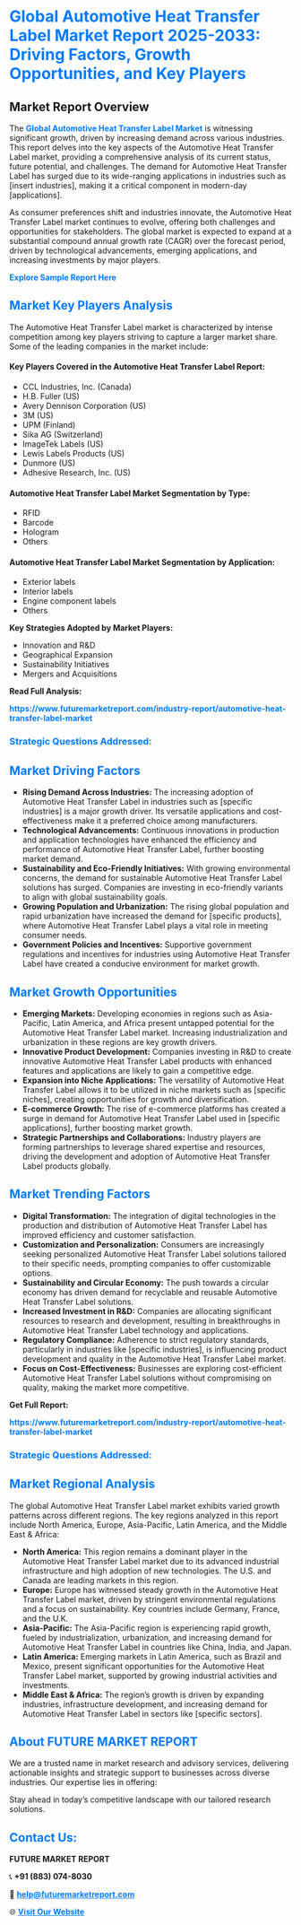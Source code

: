<h1 style="color: #007BFF;">Global Automotive Heat Transfer Label Market Report 2025-2033: Driving Factors, Growth Opportunities, and Key Players</h1>

<section id="overview">
<h2>Market Report Overview</h2>
<p>The <a href="https://www.futuremarketreport.com/industry-report/automotive-heat-transfer-label-market" style="color: #007BFF; text-decoration: none;"><strong>Global Automotive Heat Transfer Label Market</strong></a> is witnessing significant growth, driven by increasing demand across various industries. This report delves into the key aspects of the Automotive Heat Transfer Label market, providing a comprehensive analysis of its current status, future potential, and challenges. The demand for Automotive Heat Transfer Label has surged due to its wide-ranging applications in industries such as [insert industries], making it a critical component in modern-day [applications].</p>
<p>As consumer preferences shift and industries innovate, the Automotive Heat Transfer Label market continues to evolve, offering both challenges and opportunities for stakeholders. The global market is expected to expand at a substantial compound annual growth rate (CAGR) over the forecast period, driven by technological advancements, emerging applications, and increasing investments by major players.</p>
</section>

<section id="overview">
<p><a href="https://www.futuremarketreport.com/request-sample/reportId=54632" style="color: #007BFF; text-decoration: none;"><strong>Explore Sample Report Here</strong></a></p>
</section>

<section id="key-players">
<h2 style="color: #007BFF;">Market Key Players Analysis</h2>
<p>The Automotive Heat Transfer Label market is characterized by intense competition among key players striving to capture a larger market share. Some of the leading companies in the market include:</p>
<h4>Key Players Covered in the Automotive Heat Transfer Label Report:</h4>
<ul><li>CCL Industries, Inc. (Canada)</li><li>H.B. Fuller (US)</li><li>Avery Dennison Corporation (US)</li><li>3M (US)</li><li>UPM (Finland)</li><li>Sika AG (Switzerland)</li><li>ImageTek Labels (US)</li><li>Lewis Labels Products (US)</li><li>Dunmore (US)</li><li>Adhesive Research, Inc. (US)</li></ul>
<h4>Automotive Heat Transfer Label Market Segmentation by Type:</h4>
<ul><li>RFID</li><li>Barcode</li><li>Hologram</li><li>Others</li></ul>

<h4>Automotive Heat Transfer Label Market Segmentation by Application:</h4>
<ul><li>Exterior labels</li><li>Interior labels</li><li>Engine component labels</li><li>Others</li></ul>
<p><strong>Key Strategies Adopted by Market Players:</strong></p>
<ul>
<li>Innovation and R&D</li>
<li>Geographical Expansion</li>
<li>Sustainability Initiatives</li>
<li>Mergers and Acquisitions</li>
</ul>
</section>

<section>
<p><strong>Read Full Analysis: </strong></p><a href="https://www.futuremarketreport.com/industry-report/automotive-heat-transfer-label-market" style="color: #007BFF; text-decoration: none;"><strong>https://www.futuremarketreport.com/industry-report/automotive-heat-transfer-label-market</strong></a>
<h3 style="color: #007BFF;">Strategic Questions Addressed:</h3>
</section>

<section id="driving-factors">
<h2 style="color: #007BFF;">Market Driving Factors</h2>
<ul>
<li><strong>Rising Demand Across Industries:</strong> The increasing adoption of Automotive Heat Transfer Label in industries such as [specific industries] is a major growth driver. Its versatile applications and cost-effectiveness make it a preferred choice among manufacturers.</li>
<li><strong>Technological Advancements:</strong> Continuous innovations in production and application technologies have enhanced the efficiency and performance of Automotive Heat Transfer Label, further boosting market demand.</li>
<li><strong>Sustainability and Eco-Friendly Initiatives:</strong> With growing environmental concerns, the demand for sustainable Automotive Heat Transfer Label solutions has surged. Companies are investing in eco-friendly variants to align with global sustainability goals.</li>
<li><strong>Growing Population and Urbanization:</strong> The rising global population and rapid urbanization have increased the demand for [specific products], where Automotive Heat Transfer Label plays a vital role in meeting consumer needs.</li>
<li><strong>Government Policies and Incentives:</strong> Supportive government regulations and incentives for industries using Automotive Heat Transfer Label have created a conducive environment for market growth.</li>
</ul>
</section>

<section id="growth-opportunities">
<h2 style="color: #007BFF;">Market Growth Opportunities</h2>
<ul>
<li><strong>Emerging Markets:</strong> Developing economies in regions such as Asia-Pacific, Latin America, and Africa present untapped potential for the Automotive Heat Transfer Label market. Increasing industrialization and urbanization in these regions are key growth drivers.</li>
<li><strong>Innovative Product Development:</strong> Companies investing in R&D to create innovative Automotive Heat Transfer Label products with enhanced features and applications are likely to gain a competitive edge.</li>
<li><strong>Expansion into Niche Applications:</strong> The versatility of Automotive Heat Transfer Label allows it to be utilized in niche markets such as [specific niches], creating opportunities for growth and diversification.</li>
<li><strong>E-commerce Growth:</strong> The rise of e-commerce platforms has created a surge in demand for Automotive Heat Transfer Label used in [specific applications], further boosting market growth.</li>
<li><strong>Strategic Partnerships and Collaborations:</strong> Industry players are forming partnerships to leverage shared expertise and resources, driving the development and adoption of Automotive Heat Transfer Label products globally.</li>
</ul>
</section>

<section id="trending-factors">
<h2 style="color: #007BFF;">Market Trending Factors</h2>
<ul>
<li><strong>Digital Transformation:</strong> The integration of digital technologies in the production and distribution of Automotive Heat Transfer Label has improved efficiency and customer satisfaction.</li>
<li><strong>Customization and Personalization:</strong> Consumers are increasingly seeking personalized Automotive Heat Transfer Label solutions tailored to their specific needs, prompting companies to offer customizable options.</li>
<li><strong>Sustainability and Circular Economy:</strong> The push towards a circular economy has driven demand for recyclable and reusable Automotive Heat Transfer Label solutions.</li>
<li><strong>Increased Investment in R&D:</strong> Companies are allocating significant resources to research and development, resulting in breakthroughs in Automotive Heat Transfer Label technology and applications.</li>
<li><strong>Regulatory Compliance:</strong> Adherence to strict regulatory standards, particularly in industries like [specific industries], is influencing product development and quality in the Automotive Heat Transfer Label market.</li>
<li><strong>Focus on Cost-Effectiveness:</strong> Businesses are exploring cost-efficient Automotive Heat Transfer Label solutions without compromising on quality, making the market more competitive.</li>
</ul>
</section>

<section>
<p><strong>Get Full Report: </strong></p><a href="https://www.futuremarketreport.com/industry-report/automotive-heat-transfer-label-market" style="color: #007BFF; text-decoration: none;"><strong>https://www.futuremarketreport.com/industry-report/automotive-heat-transfer-label-market</strong></a>
<h3 style="color: #007BFF;">Strategic Questions Addressed:</h3>
</section>


<section id="regional-analysis">
<h2 style="color: #007BFF;">Market Regional Analysis</h2>
<p>The global Automotive Heat Transfer Label market exhibits varied growth patterns across different regions. The key regions analyzed in this report include North America, Europe, Asia-Pacific, Latin America, and the Middle East & Africa:</p>
<ul>
<li><strong>North America:</strong> This region remains a dominant player in the Automotive Heat Transfer Label market due to its advanced industrial infrastructure and high adoption of new technologies. The U.S. and Canada are leading markets in this region.</li>
<li><strong>Europe:</strong> Europe has witnessed steady growth in the Automotive Heat Transfer Label market, driven by stringent environmental regulations and a focus on sustainability. Key countries include Germany, France, and the U.K.</li>
<li><strong>Asia-Pacific:</strong> The Asia-Pacific region is experiencing rapid growth, fueled by industrialization, urbanization, and increasing demand for Automotive Heat Transfer Label in countries like China, India, and Japan.</li>
<li><strong>Latin America:</strong> Emerging markets in Latin America, such as Brazil and Mexico, present significant opportunities for the Automotive Heat Transfer Label market, supported by growing industrial activities and investments.</li>
<li><strong>Middle East & Africa:</strong> The region’s growth is driven by expanding industries, infrastructure development, and increasing demand for Automotive Heat Transfer Label in sectors like [specific sectors].</li>
</ul>
</section>

<footer>
<h2 style="color: #007BFF;">About FUTURE MARKET REPORT</h2>
<p>We are a trusted name in market research and advisory services, delivering actionable insights and strategic support to businesses across diverse industries. Our expertise lies in offering:</p>

<p>Stay ahead in today’s competitive landscape with our tailored research solutions.</p>

<h2 style="color: #007BFF;">Contact Us:</h2>
<p><strong>FUTURE MARKET REPORT</strong></p>
<p>📞 <strong>+91 (883) 074-8030</strong></p>
<p>📧 <strong><a href="mailto:help@futuremarketreport.com" style="color: #007BFF;">help@futuremarketreport.com</a></strong></p>
<p>🌐 <strong><a href="https://www.futuremarketreport.com/" style="color: #007BFF;">Visit Our Website</a></strong></p>
</footer>